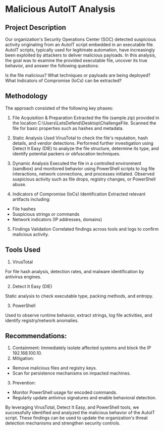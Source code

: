 # Malicious AutoIT Analysis 

## Project Description

Our organization's Security Operations Center (SOC) detected suspicious activity originating from an AutoIT script embedded in an executable file. AutoIT scripts, typically used for legitimate automation, have increasingly been exploited by attackers to deliver malicious payloads. In this analysis, the goal was to examine the provided executable file, uncover its true behavior, and answer the following questions:

Is the file malicious?
What techniques or payloads are being deployed?
What Indicators of Compromise (IoCs) can be extracted?


## Methodology
The approach consisted of the following key phases:

1. File Acquisition & Preparation
Extracted the file (sample.zip) provided in the location C:\Users\LetsDefend\Desktop\ChallengeFile.
Scanned the file for basic properties such as hashes and metadata.

2. Static Analysis
Used VirusTotal to check the file's reputation, hash details, and vendor detections.
Performed further investigation using Detect It Easy (DIE) to analyze the file structure, determine its type, and identify potential packers or obfuscation techniques.

3. Dynamic Analysis
Executed the file in a controlled environment (sandbox) and monitored behavior using PowerShell scripts to log file interactions, network connections, and processes initiated.
Observed suspicious activity such as file drops, registry changes, or PowerShell abuse.

4. Indicators of Compromise (IoCs) Identification
Extracted relevant artifacts including:
 - File hashes
 - Suspicious strings or commands
 - Network indicators (IP addresses, domains)

5. Findings Validation
Correlated findings across tools and logs to confirm malicious activity.


## Tools Used

1. VirusTotal

For file hash analysis, detection rates, and malware identification by antivirus engines.

2. Detect It Easy (DIE)

Static analysis to check executable type, packing methods, and entropy.

3. PowerShell

Used to observe runtime behavior, extract strings, log file activities, and identify registry/network anomalies.


## Recommendations:

1. Containment: Immediately isolate affected systems and block the IP 192.168.100.10.
2. Mitigation:
 - Remove malicious files and registry keys.
 - Scan for persistence mechanisms on impacted machines.
3. Prevention:
- Monitor PowerShell usage for encoded commands.
- Regularly update antivirus signatures and enable behavioral detection.

By leveraging VirusTotal, Detect It Easy, and PowerShell tools, we successfully identified and analyzed the malicious behavior of the AutoIT script. These findings can be used to update the organization's threat detection mechanisms and strengthen security controls.

